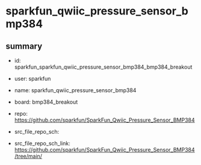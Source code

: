# sparkfun_qwiic_pressure_sensor_bmp384
 
## summary 
* id: sparkfun_sparkfun_qwiic_pressure_sensor_bmp384_bmp384_breakout
* user: sparkfun
* name: sparkfun_qwiic_pressure_sensor_bmp384
* board: bmp384_breakout
* repo: https://github.com/sparkfun/SparkFun_Qwiic_Pressure_Sensor_BMP384



* src_file_repo_sch: 
* src_file_repo_sch_link: https://github.com/sparkfun/SparkFun_Qwiic_Pressure_Sensor_BMP384/tree/main/




